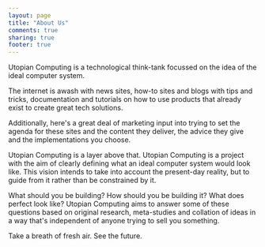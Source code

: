```yaml
---
layout: page
title: "About Us"
comments: true
sharing: true
footer: true
---
```


Utopian Computing is a technological think-tank focussed on the idea of the ideal computer system.

The internet is awash with news sites, how-to sites and blogs with tips and tricks, documentation and tutorials on how to use products that already exist to create great tech solutions.

Additionally, here's a great deal of marketing input into trying to set the agenda for these sites and the content they deliver, the advice they give and the implementations you choose.

Utopian Computing is a layer above that. Utopian Computing is a project with the aim of clearly defining what an ideal computer system would look like. This vision intends to take into account the present-day reality, but to guide from it rather than be constrained by it.

What should you be building? How should you be building it? What does perfect look like? Utopian Computing aims to answer some of these questions based on original research, meta-studies and collation of ideas in a way that's independent of anyone trying to sell you something.

Take a breath of fresh air. See the future.

